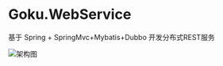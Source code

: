 # Goku.WebService
基于 Spring + SpringMvc+Mybatis+Dubbo 开发分布式REST服务

![架构图](https://github.com/nbfujx/Goku.WebService/blob/master/Docs/%E6%9E%B6%E6%9E%84.png)




